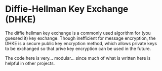# Diffie-Hellman Key Exchange (DHKE)
The diffie hellman key exchange is a commonly used algorithm for (you guessed it) key exchange.
Though inefficient for message encryption, the DHKE is a secure public key encryption method, which allows private keys to be exchanged so that prive key encryption can be used in the future.

The code here is very... modular... since much of what is written here is helpful in other projects.
